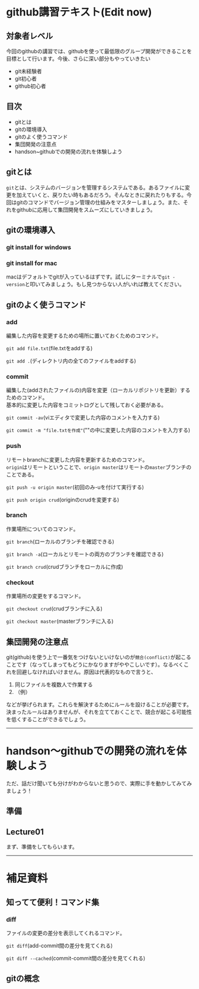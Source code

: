 # github講習テキスト(Edit now)

## 対象者レベル
今回のgithubの講習では、githubを使って最低限のグループ開発ができることを目標として行います。今後、さらに深い部分もやっていきたい

- git未経験者
- git初心者
- github初心者

## 目次
- gitとは
- gitの環境導入
- gitのよく使うコマンド
- 集団開発の注意点
- handson~githubでの開発の流れを体験しよう

## gitとは
`git`とは、システムのバージョンを管理するシステムである。あるファイルに変更を加えていくと、戻りたい時もあるだろう。そんなときに戻れたりもする。今回はgitのコマンドでバージョン管理の仕組みをマスターしましょう。また、それをgithubに応用して集団開発をスムーズにしていきましょう。  

## gitの環境導入
### git install for windows
 
### git install for mac
 macはデフォルトでgitが入っているはずです。試しにターミナルで`git -version`と叩いてみましょう。もし見つからない人がいれば教えてください。  
 
## gitのよく使うコマンド

### add
編集した内容を変更するための場所に置いておくためのコマンド。  

`git add file.txt`(file.txtをaddする)

`git add .`(ディレクトリ内の全てのファイルをaddする)



### commit
編集した(addされたファイルの)内容を変更（ローカルリポジトリを更新）するためのコマンド。  
基本的に変更した内容をコミットログとして残しておく必要がある。

`git commit -av`(viエディタで変更した内容のコメントを入力する)

`git commit -m "file.txtを作成"`(""の中に変更した内容のコメントを入力する)

### push
リモートbranchに変更した内容を更新するためのコマンド。  
`origin`はリモートということで、`origin master`はリモートの`master`ブランチのことである。

`git push -u origin master`(初回のみ-uを付けて実行する)

`git push origin crud`(originのcrudを変更する)

### branch
作業場所についてのコマンド。

`git branch`(ローカルのブランチを確認できる)

`git branch -a`(ローカルとリモートの両方のブランチを確認できる)

`git branch crud`(crudブランチをローカルに作成)

### checkout
作業場所の変更をするコマンド。

`git checkout crud`(crudブランチに入る)

`git checkout master`(masterブランチに入る)

## 集団開発の注意点
git(github)を使う上で一番気をつけないといけないのが`競合(conflict)`が起こることです（なってしまってもどうにかなりますがややこしいです）。なるべくこれを回避しなければいけません。原因は代表的なもので言うと、

1. 同じファイルを複数人で作業する
2. （例）

などが挙げられます。これらを解決するためにルールを設けることが必要です。決まったルールはありませんが、それを立てておくことで、競合が起こる可能性を低くすることができるでしょう。


---
# handson〜githubでの開発の流れを体験しよう
ただ、話だけ聞いても分けがわからないと思うので、実際に手を動かしてみてみましょう！  

## 準備

## Lecture01
まず、準備をしてもらいます。







---
# 補足資料

## 知ってて便利！コマンド集

### diff
ファイルの変更の差分を表示してくれるコマンド。

`git diff`(add-commit間の差分を見てくれる)

`git diff --cached`(commit-commit間の差分を見てくれる)

## gitの概念
